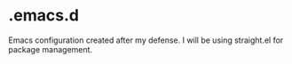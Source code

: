 # .emacs.d
Emacs configuration created after my defense. I will be using straight.el for package management.
